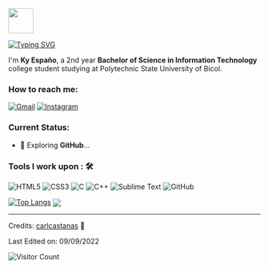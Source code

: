 <!--
**Kaisunoo** is a ✨ _special_ ✨ repository because its `README.md` (this file) appears on your GitHub profile.

Here are some ideas to get you started:

- 🔭 I’m currently working on ...
- 🌱 I’m currently learning ...
- 👯 I’m looking to collaborate on ...
- 🤔 I’m looking for help with ...
- 💬 Ask me about ...
- 📫 How to reach me: ...
- 😄 Pronouns: ...
- ⚡ Fun fact: ...
-->
<img src="https://c.tenor.com/VpDBCcqCP0IAAAAC/dinosaur-pixel-art.gif" width="50"/> 

[![Typing SVG](https://readme-typing-svg.herokuapp.com?font=courier+prime&size=24&duration=7000&pause=1000&color=B994E6&background=2B2D3D00&width=435&lines=I'm+Kaisunoo;Learner+of+a+Trade;Information+Technology+Student;1%CE%9EX0-%E2%84%93)](https://git.io/typing-svg)

I'm **Ky Españo**, a 2nd year **Bachelor of Science in Information Technology** college student studying at Polytechnic State University of Bicol.<br>

### How to reach me:	
<a href="mailto: ky.espano@gmail.com"> <img alt="Gmail" src="https://img.shields.io/badge/ky.espano@gmail.com-D14836?style=for-the-badge&logo=gmail&logoColor=white"></a>
<a href="https://www.instagram.com/kaisuno.o/"> <img alt="Instagram" src="https://img.shields.io/badge/@kaisuno.o-%23E4405F.svg?style=for-the-badge&logo=Instagram&logoColor=white"></a>

### Current Status:
- 🤔 Exploring <strong>GitHub</strong>...

### Tools I work upon : 🛠

<img alt="HTML5" src="https://img.shields.io/badge/html5-%23E34F26.svg?style=for-the-badge&logo=html5&logoColor=white"/> <img alt="CSS3" src="https://img.shields.io/badge/css3-%231572B6.svg?style=for-the-badge&logo=css3&logoColor=white"/> <img alt="C" src="https://img.shields.io/badge/c-%2300599C.svg?style=for-the-badge&logo=c&logoColor=white"/> <img alt="C++" src="https://img.shields.io/badge/c++-%2300599C.svg?style=for-the-badge&logo=c%2B%2B&ogoColor=white"/> <img alt="Sublime Text" src="https://img.shields.io/badge/sublime_text-%23575757.svg?style=for-the-badge&logo=sublime-text&logoColor=important"/> <img alt="GitHub" src="https://img.shields.io/badge/github-%23121011.svg?style=for-the-badge&logo=github&logoColor=white"/>


[![Top Langs](https://github-readme-stats.vercel.app/api/top-langs/?username=kaisunoo&theme=dracula&color=B994E6&bg_color=2B2D3D&layout=compact)](https://github.com/anuraghazra/github-readme-stats)
<img align="center" src="https://activity-graph.herokuapp.com/graph?username=kaisunoo&theme=dracula&color=B994E6&bg_color=2B2D3D" />

-----
Credits: [carlcastanas](https://github.com/carlcastanas) 💪

Last Edited on: 09/09/2022

![Visitor Count](https://profile-counter.glitch.me/{er-roarr}/count.svg)
